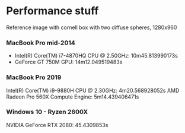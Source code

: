 # Performance stuff

Reference image with cornell box with two diffuse spheres, 1280x960
### MacBook Pro mid-2014
* Intel(R) Core(TM) i7-4870HQ CPU @ 2.50GHz:  10m45.813990173s
* GeForce GT 750M GPU:                        14m12.049519483s

### MacBook Pro 2019
Intel(R) Core(TM) i9-9880H CPU @ 2.30GHz:     4m20.568928052s
AMD Radeon Pro 560X Compute Engine:           5m14.439406471s

### Windows 10 - Ryzen 2600X
NVIDIA GeForce RTX 2080:                      45.4309853s
